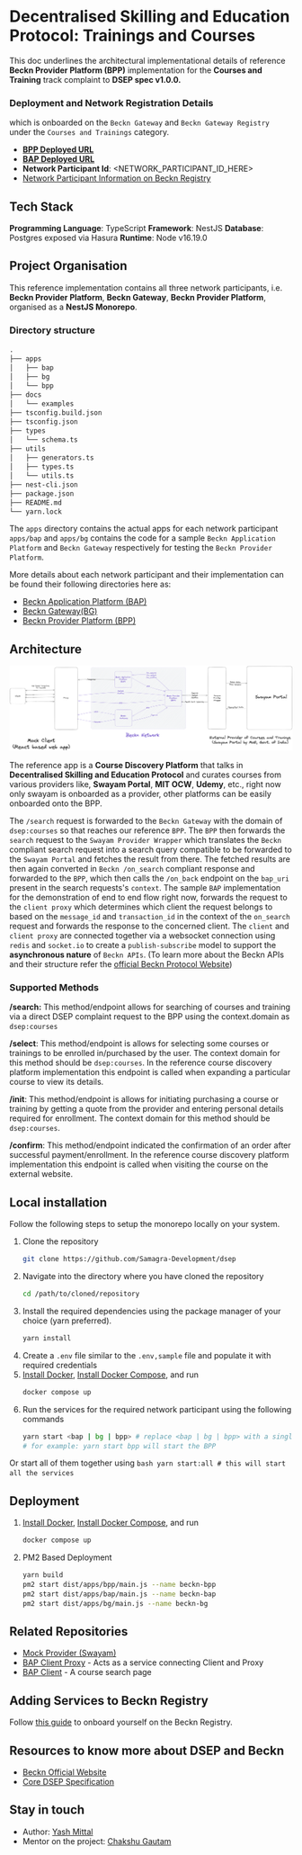 # Decentralised Skilling and Education Protocol: Trainings and Courses


This doc underlines the architectural implementational details of reference **Beckn Provider Platform (BPP)** implementation for the **Courses and Training** track complaint to **DSEP spec v1.0.0.**

### Deployment and Network Registration Details

which is onboarded on the `Beckn Gateway` and `Beckn Gateway Registry` under the `Courses and Trainings` category.

- [**BPP Deployed URL**](https://bpp.dsep.samagra.io)
- [**BAP Deployed URL**](https://bap.dsep.samagra.io)
- **Network Participant Id**: <NETWORK_PARTICIPANT_ID_HERE>
- [Network Participant Information on Beckn Registry]()


## Tech Stack 

**Programming Language**: TypeScript
**Framework**: NestJS
**Database**: Postgres exposed via Hasura
**Runtime**: Node v16.19.0

## Project Organisation

This reference implementation contains all three network participants, i.e. **Beckn Provider Platform**, **Beckn Gateway**, **Beckn Provider Platform**, organised as a **NestJS Monorepo**. 

### Directory structure
```
.
├── apps
│   ├── bap
│   ├── bg
│   └── bpp
├── docs
│   └── examples
├── tsconfig.build.json
├── tsconfig.json
├── types
│   └── schema.ts
├── utils
│   ├── generators.ts
│   ├── types.ts
│   └── utils.ts
├── nest-cli.json
├── package.json
├── README.md
└── yarn.lock
```

The `apps` directory contains the actual apps for each network participant
`apps/bap` and `apps/bg` contains the code for a sample `Beckn Application Platform` and `Beckn Gateway` respectively for testing the `Beckn Provider Platform`.

More details about each network participant and their implementation can be found their following directories here as:
- [Beckn Application Platform (BAP)](https://github.com/Samagra-Development/dsep/blob/master/apps/bap/README.md)
- [Beckn Gateway(BG)](https://github.com/Samagra-Development/dsep/blob/master/apps/bg/README.md)
- [Beckn Provider Platform (BPP)](https://github.com/Samagra-Development/dsep/blob/master/apps/bpp/README.md)

## Architecture

![Block Diagram](./docs/Reference-Implementation-Architecture.png)

The reference app is a **Course Discovery Platform** that talks in **Decentralised Skilling and Education Protocol** and curates courses from various providers like, **Swayam Portal**, **MIT OCW**, **Udemy**, etc., right now only swayam is onboarded as a provider, other platforms can be easily onboarded onto the BPP.

The `/search` request is forwarded to the `Beckn Gateway` with the domain of `dsep:courses` so that reaches our reference `BPP`. The `BPP` then forwards the `search` request to the `Swayam Provider Wrapper` which translates the `Beckn` compliant search request into a search query compatible to be forwarded to the `Swayam Portal` and fetches the result from there. The fetched results are then again converted in `Beckn /on_search` compliant response and forwarded to the `BPP`, which then calls the `/on_back` endpoint on the `bap_uri` present in the search requests's `context`. The sample `BAP` implementation for the demonstration of end to end flow right now, forwards the request to the `client proxy` which determines which client the request belongs to based on the `message_id` and `transaction_id` in the context of the `on_search` request and forwards the response to the concerned client.
The `client` and `client proxy` are connected together via a websocket connection using `redis` and `socket.io` to create a `publish-subscribe` model to support the **asynchronous nature** of `Beckn APIs`. (To learn more about the Beckn APIs and their structure refer the [official Beckn Protocol Website](https://https://becknprotocol.io/))


### Supported Methods

**/search:** This method/endpoint allows for searching of courses and training via a direct DSEP complaint request to the BPP using the context.domain as `dsep:courses`

**/select**: This method/endpoint is allows for selecting some courses or trainings to be enrolled in/purchased by the user. The context domain for this method should be `dsep:courses`.  In the reference course discovery platform implementation this endpoint is called when expanding a particular course to view its details.

**/init**: This method/endpoint is allows for initiating purchasing a course or training by getting a quote from the provider and entering personal details required for enrollment. The context domain for this method should be `dsep:courses`.

**/confirm**: This method/endpoint indicated the confirmation of an order after successful payment/enrollment. In the reference course discovery platform implementation this endpoint is called when visiting the course on the external website.

## Local installation

Follow the following steps to setup the monorepo locally on your system.

1. Clone the repository
    ```bash
    git clone https://github.com/Samagra-Development/dsep
    ```
2. Navigate into the directory where you have cloned the repository
    ```bash
    cd /path/to/cloned/repository
    ```
3. Install the required dependencies using the package manager of your choice (yarn preferred).
    ```bash
    yarn install
    ```
4. Create a `.env` file similar to the `.env,sample` file and populate it with required credentials
5. [Install Docker](https://docs.docker.com/engine/install/), [Install Docker Compose](https://docs.docker.com/compose/install/linux/), and run
    ```bash
    docker compose up
    ```
6. Run the services for the required network participant using the following commands
    ```bash
    yarn start <bap | bg | bpp> # replace <bap | bg | bpp> with a single name
    # for example: yarn start bpp will start the BPP
    ```
Or start all of them together using
    ```bash
    yarn start:all # this will start all the services
    ```

## Deployment
1. [Install Docker](https://docs.docker.com/engine/install/), [Install Docker Compose](https://docs.docker.com/compose/install/linux/), and run
    ```bash
    docker compose up
    ```
2. PM2 Based Deployment
    ```bash
    yarn build
    pm2 start dist/apps/bpp/main.js --name beckn-bpp
    pm2 start dist/apps/bap/main.js --name beckn-bap
    pm2 start dist/apps/bg/main.js --name beckn-bg
    ```

## Related Repositories
- [Mock Provider (Swayam)](https://github.com/Samagra-Development/swayam-wrapper)
- [BAP Client Proxy](https://github.com/Samagra-Development/dsep-ui/tree/master/apps/client-proxy) - Acts as a service connecting Client and Proxy
- [BAP Client](https://github.com/Samagra-Development/dsep-ui) - A course search page

## Adding Services to Beckn Registry
Follow [this guide](https://github.com/sanjay95/BECKN-Integration-to-Gateway/blob/main/README.md) to onboard yourself on the Beckn Registry.

## Resources to know more about DSEP and Beckn
- [Beckn Official Website](https://becknprotocol.io)
- [Core DSEP Specification](https://github.com/beckn/protocol-server/v2/schemas/core.yaml)

## Stay in touch
- Author: [Yash Mittal](https://github.com/techsavvyash)
- Mentor on the project: [Chakshu Gautam](https://github.com/ChakshuGautam)
